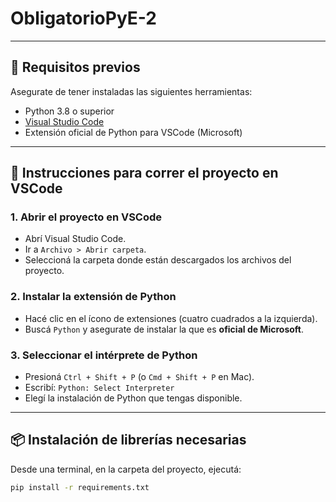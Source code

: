 # ObligatorioPyE-2

---
## 🧰 Requisitos previos

Asegurate de tener instaladas las siguientes herramientas:

- Python 3.8 o superior
- [Visual Studio Code](https://code.visualstudio.com/)
- Extensión oficial de Python para VSCode (Microsoft)

---

## 🚀 Instrucciones para correr el proyecto en VSCode

### 1. Abrir el proyecto en VSCode
- Abrí Visual Studio Code.
- Ir a `Archivo > Abrir carpeta`.
- Seleccioná la carpeta donde están descargados los archivos del proyecto.

### 2. Instalar la extensión de Python
- Hacé clic en el ícono de extensiones (cuatro cuadrados a la izquierda).
- Buscá `Python` y asegurate de instalar la que es **oficial de Microsoft**.

### 3. Seleccionar el intérprete de Python
- Presioná `Ctrl + Shift + P` (o `Cmd + Shift + P` en Mac).
- Escribí: `Python: Select Interpreter`
- Elegí la instalación de Python que tengas disponible.

---

## 📦 Instalación de librerías necesarias

Desde una terminal, en la carpeta del proyecto, ejecutá:

```bash
pip install -r requirements.txt
